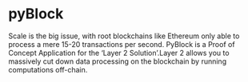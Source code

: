 # pyBlock
Scale is the big issue, with root blockchains like Ethereum only able to process a mere 15-20 transactions per second. PyBlock is a Proof of Concept Application for the ‘Layer 2 Solution’.Layer 2 allows you to massively cut down data processing on the blockchain by running computations off-chain. 

